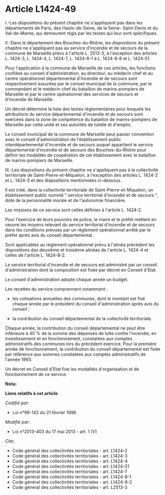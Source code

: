 # Article L1424-49

I.-Les dispositions du présent chapitre ne s'appliquent pas dans les départements de Paris, des Hauts-de-Seine, de la Seine-
Saint-Denis et du Val-de-Marne, qui demeurent régis par les textes qui leur sont spécifiques. 

II.-Dans le département des Bouches-du-Rhône, les dispositions du présent chapitre ne s'appliquent pas au service d'incendie
et de secours de la commune de Marseille prévu à l'article L. 2513-3, à l'exception des articles L. 1424-3, L. 1424-4, L.
1424-7, L. 1424-8-1 à L. 1424-8-8 et L. 1424-51. 

Pour l'application à la commune de Marseille de ces articles, les fonctions confiées au conseil d'administration, au
directeur, au médecin chef et au centre opérationnel départemental d'incendie et de secours sont respectivement assurées par
le conseil municipal de la commune, par le commandant et le médecin chef du bataillon de marins-pompiers de Marseille et par
le centre opérationnel des services de secours et d'incendie de Marseille. 

Un décret détermine la liste des textes réglementaires pour lesquels les attributions du service départemental d'incendie et
de secours sont exercées dans la zone de compétence du bataillon de marins-pompiers de Marseille par cette unité et ses
autorités de tutelle et d'emploi. 

Le conseil municipal de la commune de Marseille peut passer convention avec le conseil d'administration de l'établissement
public interdépartemental d'incendie et de secours auquel appartient le service départemental d'incendie et de secours des
Bouches-du-Rhône pour définir les modalités de coopération de cet établissement avec le bataillon de marins-pompiers de
Marseille. 

III.-Les dispositions du présent chapitre ne s'appliquent pas à la collectivité territoriale de Saint-Pierre-et-Miquelon, à
l'exception des articles L. 1424-2 et L. 1424-3 et des dispositions mentionnées ci-dessous. 

Il est créé, dans la collectivité territoriale de Saint-Pierre-et-Miquelon, un établissement public nommé " service
territorial d'incendie et de secours ", doté de la personnalité morale et de l'autonomie financière. 

Les missions de ce service sont celles définies à l'article L. 1424-2. 

Pour l'exercice de leurs pouvoirs de police, le maire et le préfet mettent en oeuvre les moyens relevant du service
territorial d'incendie et de secours dans les conditions prévues par un règlement opérationnel arrêté par le préfet après
avis du conseil départemental . 

Sont applicables au règlement opérationnel prévu à l'alinéa précédent les dispositions des deuxième et troisième alinéas de
l'article L. 1424-4 et celles de l'article L. 1424-8-2. 

Le service territorial d'incendie et de secours est administré par un conseil d'administration dont la composition est fixée
par décret en Conseil d'Etat. 

Le conseil d'administration adopte chaque année un budget. 

Les recettes du service comprennent notamment :

- les cotisations annuelles des communes, dont le montant est fixé chaque année par le président du conseil d'administration
après avis du conseil ;

- la contribution du conseil départemental  de la collectivité territoriale. 

Chaque année, la contribution du conseil départemental  ne peut être inférieure à 40 % de la somme des dépenses de lutte
contre l'incendie, en investissement et en fonctionnement, constatées aux comptes administratifs des communes lors du
précédent exercice. Pour la première année de fonctionnement, la contribution du conseil départemental  est fixée par
référence aux sommes constatées aux comptes administratifs de l'année 1993. 

Un décret en Conseil d'Etat fixe les modalités d'organisation et de fonctionnement de ce service.

**Nota:**



**Liens relatifs à cet article**

_Codifié par_:

  - Loi n°96-142 du 21 février 1996

_Modifié par_:

  - Loi n°2013-403 du 17 mai 2013 - art. 1 (V)

_Cite_:

  - Code général des collectivités territoriales - art. L1424-2
  - Code général des collectivités territoriales - art. L1424-3
  - Code général des collectivités territoriales - art. L1424-4
  - Code général des collectivités territoriales - art. L1424-51
  - Code général des collectivités territoriales - art. L1424-7
  - Code général des collectivités territoriales - art. L1424-8-1
  - Code général des collectivités territoriales - art. L1424-8-2
  - Code général des collectivités territoriales - art. L2513-3
